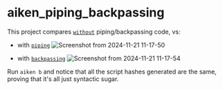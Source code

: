 # aiken_piping_backpassing

This project compares [`without`](./validators/without.ak) piping/backpassing code, vs:

- with [`piping`](./validators/piping.ak)
  ![Screenshot from 2024-11-21 11-17-50](https://github.com/user-attachments/assets/4d70a866-4061-4d08-9b85-6ddbe508ecfa)

- with [`backpassing`](./validators/backpassing.ak)
  ![Screenshot from 2024-11-21 11-17-54](https://github.com/user-attachments/assets/4c7885ea-311e-424f-87c6-624cc2fa0cfa)

Run `aiken b` and notice that all the script hashes generated are the same, proving that it's all just syntactic sugar.
